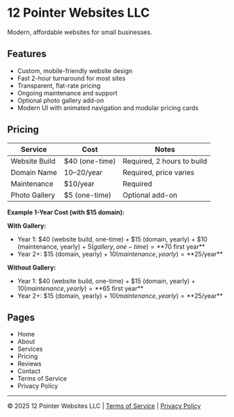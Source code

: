
# 12 Pointer Websites LLC

Modern, affordable websites for small businesses.

## Features
- Custom, mobile-friendly website design
- Fast 2-hour turnaround for most sites
- Transparent, flat-rate pricing
- Ongoing maintenance and support
- Optional photo gallery add-on
- Modern UI with animated navigation and modular pricing cards

## Pricing
| Service                   | Cost                | Notes                       |
|---------------------------|---------------------|-----------------------------|
| Website Build             | $40 (one-time)      | Required, 2 hours to build  |
| Domain Name               | $10–$20/year        | Required, price varies      |
| Maintenance               | $10/year            | Required                    |
| Photo Gallery             | $5 (one-time)       | Optional add-on             |

**Example 1-Year Cost (with $15 domain):**

**With Gallery:**
- Year 1: $40 (website build, one-time) + $15 (domain, yearly) + $10 (maintenance, yearly) + $5 (gallery, one-time) = **$70 first year**
- Year 2+: $15 (domain, yearly) + $10 (maintenance, yearly) = **$25/year**

**Without Gallery:**
- Year 1: $40 (website build, one-time) + $15 (domain, yearly) + $10 (maintenance, yearly) = **$65 first year**
- Year 2+: $15 (domain, yearly) + $10 (maintenance, yearly) = **$25/year**

## Pages
- Home
- About
- Services
- Pricing
- Reviews
- Contact
- Terms of Service
- Privacy Policy

---
© 2025 12 Pointer Websites LLC  |  [Terms of Service](tos.html)  |  [Privacy Policy](privacy.html)

